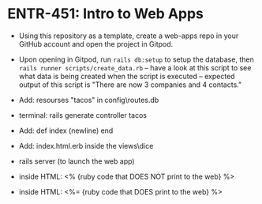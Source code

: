 # ENTR-451: Intro to Web Apps

- Using this repository as a template, create a web-apps repo in your GitHub account and open the project in Gitpod.
- Upon opening in Gitpod, run `rails db:setup` to setup the database, then `rails runner scripts/create_data.rb` – have a look at this script to see what data is being created when the script is executed – expected output of this script is "There are now 3 companies and 4 contacts."

- Add: resourses "tacos" in config\routes.db
- terminal: rails generate controller tacos
- Add: def index (newline) end
- Add: index.html.erb inside the views\dice
- rails server (to launch the web app)
- inside HTML: <% {ruby code that DOES NOT print to the web} %>
- inside HTML: <%= {ruby code that DOES print to the web} %>